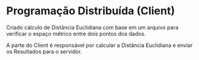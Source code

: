 # Programação Distribuída (Client)


Criado cálculo de Distância Euclidiana com base em um arquivo para verificar o espaço métrico entre dois pontos dos dados.


A parte do Client é responsável por calcular a Distância Euclidiana e enviar os Resultados para o servidor.
